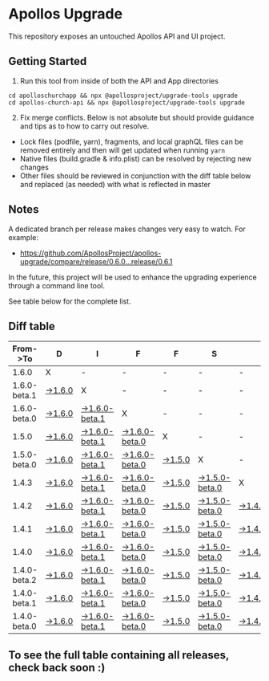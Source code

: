 # Apollos Upgrade

This repository exposes an untouched Apollos API and UI project.

## Getting Started

1. Run this tool from inside of both the API and App directories

```
cd apolloschurchapp && npx @apollosproject/upgrade-tools upgrade
cd apollos-church-api && npx @apollosproject/upgrade-tools upgrade
```

2. Fix merge conflicts. Below is not absolute but should provide guidance and tips as to how to carry out resolve.
* Lock files (podfile, yarn), fragments, and local graphQL files can be removed entirely and then will get updated when running `yarn`
* Native files (build.gradle & info.plist) can be resolved by rejecting new changes
* Other files should be reviewed in conjunction with the diff table below and replaced (as needed) with what is reflected in master

## Notes

A dedicated branch per release makes changes very easy
to watch. For example:

* https://github.com/ApollosProject/apollos-upgrade/compare/release/0.6.0...release/0.6.1

In the future, this project will be used to enhance the upgrading experience through a command line tool.

See table below for the complete list.

## Diff table

| From->To     | D                                                                                                        | I                                                                                                                      | F                                                                                                                      | F                                                                                                        | S                                                                                                                      |                                                                                                          | =                                                                                                        | =                                                                                                        |                                                                                                          | F                                                                                                                      | U                                                                                                                      | N   |
| ------------ | -------------------------------------------------------------------------------------------------------- | ---------------------------------------------------------------------------------------------------------------------- | ---------------------------------------------------------------------------------------------------------------------- | -------------------------------------------------------------------------------------------------------- | ---------------------------------------------------------------------------------------------------------------------- | -------------------------------------------------------------------------------------------------------- | -------------------------------------------------------------------------------------------------------- | -------------------------------------------------------------------------------------------------------- | -------------------------------------------------------------------------------------------------------- | ---------------------------------------------------------------------------------------------------------------------- | ---------------------------------------------------------------------------------------------------------------------- | --- |
| 1.6.0        | X                                                                                                        | -                                                                                                                      | -                                                                                                                      | -                                                                                                        | -                                                                                                                      | -                                                                                                        | -                                                                                                        | -                                                                                                        | -                                                                                                        | -                                                                                                                      | -                                                                                                                      | -   |
| 1.6.0-beta.1 | [->1.6.0](https://github.com/ApollosProject/apollos-upgrade/compare/release/1.6.0-beta.1..release/1.6.0) | X                                                                                                                      | -                                                                                                                      | -                                                                                                        | -                                                                                                                      | -                                                                                                        | -                                                                                                        | -                                                                                                        | -                                                                                                        | -                                                                                                                      | -                                                                                                                      | -   |
| 1.6.0-beta.0 | [->1.6.0](https://github.com/ApollosProject/apollos-upgrade/compare/release/1.6.0-beta.0..release/1.6.0) | [->1.6.0-beta.1](https://github.com/ApollosProject/apollos-upgrade/compare/release/1.6.0-beta.0..release/1.6.0-beta.1) | X                                                                                                                      | -                                                                                                        | -                                                                                                                      | -                                                                                                        | -                                                                                                        | -                                                                                                        | -                                                                                                        | -                                                                                                                      | -                                                                                                                      | -   |
| 1.5.0        | [->1.6.0](https://github.com/ApollosProject/apollos-upgrade/compare/release/1.5.0..release/1.6.0)        | [->1.6.0-beta.1](https://github.com/ApollosProject/apollos-upgrade/compare/release/1.5.0..release/1.6.0-beta.1)        | [->1.6.0-beta.0](https://github.com/ApollosProject/apollos-upgrade/compare/release/1.5.0..release/1.6.0-beta.0)        | X                                                                                                        | -                                                                                                                      | -                                                                                                        | -                                                                                                        | -                                                                                                        | -                                                                                                        | -                                                                                                                      | -                                                                                                                      | -   |
| 1.5.0-beta.0 | [->1.6.0](https://github.com/ApollosProject/apollos-upgrade/compare/release/1.5.0-beta.0..release/1.6.0) | [->1.6.0-beta.1](https://github.com/ApollosProject/apollos-upgrade/compare/release/1.5.0-beta.0..release/1.6.0-beta.1) | [->1.6.0-beta.0](https://github.com/ApollosProject/apollos-upgrade/compare/release/1.5.0-beta.0..release/1.6.0-beta.0) | [->1.5.0](https://github.com/ApollosProject/apollos-upgrade/compare/release/1.5.0-beta.0..release/1.5.0) | X                                                                                                                      | -                                                                                                        | -                                                                                                        | -                                                                                                        | -                                                                                                        | -                                                                                                                      | -                                                                                                                      | -   |
| 1.4.3        | [->1.6.0](https://github.com/ApollosProject/apollos-upgrade/compare/release/1.4.3..release/1.6.0)        | [->1.6.0-beta.1](https://github.com/ApollosProject/apollos-upgrade/compare/release/1.4.3..release/1.6.0-beta.1)        | [->1.6.0-beta.0](https://github.com/ApollosProject/apollos-upgrade/compare/release/1.4.3..release/1.6.0-beta.0)        | [->1.5.0](https://github.com/ApollosProject/apollos-upgrade/compare/release/1.4.3..release/1.5.0)        | [->1.5.0-beta.0](https://github.com/ApollosProject/apollos-upgrade/compare/release/1.4.3..release/1.5.0-beta.0)        | X                                                                                                        | -                                                                                                        | -                                                                                                        | -                                                                                                        | -                                                                                                                      | -                                                                                                                      | -   |
| 1.4.2        | [->1.6.0](https://github.com/ApollosProject/apollos-upgrade/compare/release/1.4.2..release/1.6.0)        | [->1.6.0-beta.1](https://github.com/ApollosProject/apollos-upgrade/compare/release/1.4.2..release/1.6.0-beta.1)        | [->1.6.0-beta.0](https://github.com/ApollosProject/apollos-upgrade/compare/release/1.4.2..release/1.6.0-beta.0)        | [->1.5.0](https://github.com/ApollosProject/apollos-upgrade/compare/release/1.4.2..release/1.5.0)        | [->1.5.0-beta.0](https://github.com/ApollosProject/apollos-upgrade/compare/release/1.4.2..release/1.5.0-beta.0)        | [->1.4.3](https://github.com/ApollosProject/apollos-upgrade/compare/release/1.4.2..release/1.4.3)        | X                                                                                                        | -                                                                                                        | -                                                                                                        | -                                                                                                                      | -                                                                                                                      | -   |
| 1.4.1        | [->1.6.0](https://github.com/ApollosProject/apollos-upgrade/compare/release/1.4.1..release/1.6.0)        | [->1.6.0-beta.1](https://github.com/ApollosProject/apollos-upgrade/compare/release/1.4.1..release/1.6.0-beta.1)        | [->1.6.0-beta.0](https://github.com/ApollosProject/apollos-upgrade/compare/release/1.4.1..release/1.6.0-beta.0)        | [->1.5.0](https://github.com/ApollosProject/apollos-upgrade/compare/release/1.4.1..release/1.5.0)        | [->1.5.0-beta.0](https://github.com/ApollosProject/apollos-upgrade/compare/release/1.4.1..release/1.5.0-beta.0)        | [->1.4.3](https://github.com/ApollosProject/apollos-upgrade/compare/release/1.4.1..release/1.4.3)        | [->1.4.2](https://github.com/ApollosProject/apollos-upgrade/compare/release/1.4.1..release/1.4.2)        | X                                                                                                        | -                                                                                                        | -                                                                                                                      | -                                                                                                                      | -   |
| 1.4.0        | [->1.6.0](https://github.com/ApollosProject/apollos-upgrade/compare/release/1.4.0..release/1.6.0)        | [->1.6.0-beta.1](https://github.com/ApollosProject/apollos-upgrade/compare/release/1.4.0..release/1.6.0-beta.1)        | [->1.6.0-beta.0](https://github.com/ApollosProject/apollos-upgrade/compare/release/1.4.0..release/1.6.0-beta.0)        | [->1.5.0](https://github.com/ApollosProject/apollos-upgrade/compare/release/1.4.0..release/1.5.0)        | [->1.5.0-beta.0](https://github.com/ApollosProject/apollos-upgrade/compare/release/1.4.0..release/1.5.0-beta.0)        | [->1.4.3](https://github.com/ApollosProject/apollos-upgrade/compare/release/1.4.0..release/1.4.3)        | [->1.4.2](https://github.com/ApollosProject/apollos-upgrade/compare/release/1.4.0..release/1.4.2)        | [->1.4.1](https://github.com/ApollosProject/apollos-upgrade/compare/release/1.4.0..release/1.4.1)        | X                                                                                                        | -                                                                                                                      | -                                                                                                                      | -   |
| 1.4.0-beta.2 | [->1.6.0](https://github.com/ApollosProject/apollos-upgrade/compare/release/1.4.0-beta.2..release/1.6.0) | [->1.6.0-beta.1](https://github.com/ApollosProject/apollos-upgrade/compare/release/1.4.0-beta.2..release/1.6.0-beta.1) | [->1.6.0-beta.0](https://github.com/ApollosProject/apollos-upgrade/compare/release/1.4.0-beta.2..release/1.6.0-beta.0) | [->1.5.0](https://github.com/ApollosProject/apollos-upgrade/compare/release/1.4.0-beta.2..release/1.5.0) | [->1.5.0-beta.0](https://github.com/ApollosProject/apollos-upgrade/compare/release/1.4.0-beta.2..release/1.5.0-beta.0) | [->1.4.3](https://github.com/ApollosProject/apollos-upgrade/compare/release/1.4.0-beta.2..release/1.4.3) | [->1.4.2](https://github.com/ApollosProject/apollos-upgrade/compare/release/1.4.0-beta.2..release/1.4.2) | [->1.4.1](https://github.com/ApollosProject/apollos-upgrade/compare/release/1.4.0-beta.2..release/1.4.1) | [->1.4.0](https://github.com/ApollosProject/apollos-upgrade/compare/release/1.4.0-beta.2..release/1.4.0) | X                                                                                                                      | -                                                                                                                      | -   |
| 1.4.0-beta.1 | [->1.6.0](https://github.com/ApollosProject/apollos-upgrade/compare/release/1.4.0-beta.1..release/1.6.0) | [->1.6.0-beta.1](https://github.com/ApollosProject/apollos-upgrade/compare/release/1.4.0-beta.1..release/1.6.0-beta.1) | [->1.6.0-beta.0](https://github.com/ApollosProject/apollos-upgrade/compare/release/1.4.0-beta.1..release/1.6.0-beta.0) | [->1.5.0](https://github.com/ApollosProject/apollos-upgrade/compare/release/1.4.0-beta.1..release/1.5.0) | [->1.5.0-beta.0](https://github.com/ApollosProject/apollos-upgrade/compare/release/1.4.0-beta.1..release/1.5.0-beta.0) | [->1.4.3](https://github.com/ApollosProject/apollos-upgrade/compare/release/1.4.0-beta.1..release/1.4.3) | [->1.4.2](https://github.com/ApollosProject/apollos-upgrade/compare/release/1.4.0-beta.1..release/1.4.2) | [->1.4.1](https://github.com/ApollosProject/apollos-upgrade/compare/release/1.4.0-beta.1..release/1.4.1) | [->1.4.0](https://github.com/ApollosProject/apollos-upgrade/compare/release/1.4.0-beta.1..release/1.4.0) | [->1.4.0-beta.2](https://github.com/ApollosProject/apollos-upgrade/compare/release/1.4.0-beta.1..release/1.4.0-beta.2) | X                                                                                                                      | -   |
| 1.4.0-beta.0 | [->1.6.0](https://github.com/ApollosProject/apollos-upgrade/compare/release/1.4.0-beta.0..release/1.6.0) | [->1.6.0-beta.1](https://github.com/ApollosProject/apollos-upgrade/compare/release/1.4.0-beta.0..release/1.6.0-beta.1) | [->1.6.0-beta.0](https://github.com/ApollosProject/apollos-upgrade/compare/release/1.4.0-beta.0..release/1.6.0-beta.0) | [->1.5.0](https://github.com/ApollosProject/apollos-upgrade/compare/release/1.4.0-beta.0..release/1.5.0) | [->1.5.0-beta.0](https://github.com/ApollosProject/apollos-upgrade/compare/release/1.4.0-beta.0..release/1.5.0-beta.0) | [->1.4.3](https://github.com/ApollosProject/apollos-upgrade/compare/release/1.4.0-beta.0..release/1.4.3) | [->1.4.2](https://github.com/ApollosProject/apollos-upgrade/compare/release/1.4.0-beta.0..release/1.4.2) | [->1.4.1](https://github.com/ApollosProject/apollos-upgrade/compare/release/1.4.0-beta.0..release/1.4.1) | [->1.4.0](https://github.com/ApollosProject/apollos-upgrade/compare/release/1.4.0-beta.0..release/1.4.0) | [->1.4.0-beta.2](https://github.com/ApollosProject/apollos-upgrade/compare/release/1.4.0-beta.0..release/1.4.0-beta.2) | [->1.4.0-beta.1](https://github.com/ApollosProject/apollos-upgrade/compare/release/1.4.0-beta.0..release/1.4.0-beta.1) | X   |

## To see the full table containing all releases, check back soon :)
